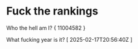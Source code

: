 # Fuck the rankings

Who the hell am I?
{ 11004582 }

What fucking year is it?
[ 2025-02-17T20:56:40Z ]
